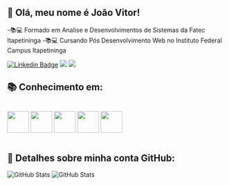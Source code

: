 ## 🤖 Olá, meu nome é <strong>João Vitor!</strong>

-📚💻 Formado em Analise e Desenvolvimentos de Sistemas da Fatec Itapetininga
-📚💻 Cursando Pós Desenvolvimento Web no Instituto Federal Campus Itapetininga

[![Linkedin Badge](https://img.shields.io/badge/-LinkedIn-blue?style=flat-square&logo=Linkedin&logoColor=white&link=https://www.linkedin.com/in/joão-santos-32003b1b1/)](https://www.linkedin.com/in/joão-santos-32003b1b1/)
<a href="https://api.whatsapp.com/send?phone=5515996639488&" alt="WhatsApp">
<img src="https://img.shields.io/badge/-WhatsApp-25d366?style=flat-square&labelColor=25d366&logo=whatsapp&logoColor=white&link=API-DO-SEU-WHATSAPP"/></a>
<a href="https://www.instagram.com/jvitor_santtos/" alt="Instagram">
<img src="https://img.shields.io/badge/-Instagram-DF0174?style=flat-square&labelColor=DF0174&logo=instagram&logoColor=white&link=https://www.instagram.com/jvitor_santtos/"/></a><br>

## 📚 Conhecimento em:
<div style="display: inline_block"><br>
          <img align="center" height="50" width="50" src="https://cdn.jsdelivr.net/gh/devicons/devicon/icons/python/python-original-wordmark.svg" />
          <img align="center" height="50" width="50" src="https://cdn.jsdelivr.net/gh/devicons/devicon/icons/csharp/csharp-original.svg" />
          <img align="center" height="50" width="50" src="https://cdn.jsdelivr.net/gh/devicons/devicon/icons/java/java-original-wordmark.svg" />
          <img align="center" height="50" width="50" src="https://cdn.jsdelivr.net/gh/devicons/devicon/icons/postgresql/postgresql-original-wordmark.svg" />
          <img align="center" height="50" width="50" src="https://cdn.jsdelivr.net/gh/devicons/devicon/icons/php/php-original.svg" />   
</div><br>

## 🚀 Detalhes sobre minha conta GitHub:<br>
![GitHub Stats](https://github-readme-stats.vercel.app/api?username=jvitor-santos&show_icons=true&theme=dracula&include_all_commits=true&count_private=true)
![GitHub Stats](https://github-readme-stats.vercel.app/api/top-langs/?username=jvitor-santos&layout=compact&langs_count=16&theme=dracula)

